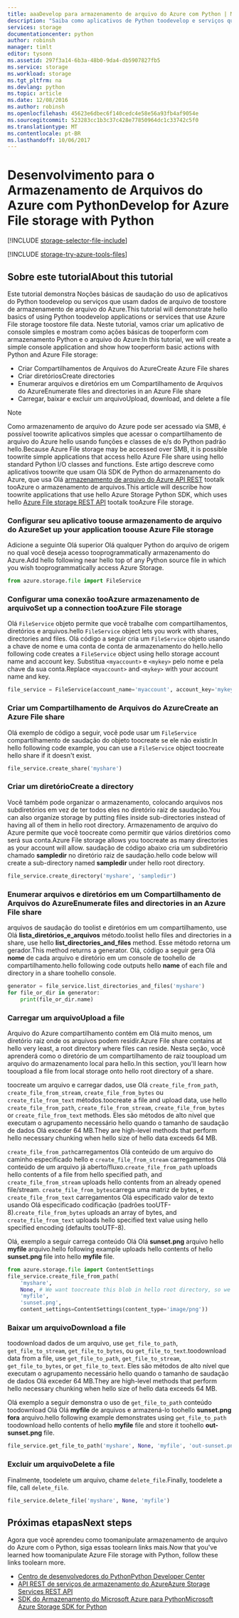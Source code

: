 ```yaml
---
title: aaaDevelop para armazenamento de arquivo do Azure com Python | Microsoft Docs
description: "Saiba como aplicativos de Python toodevelop e serviços que usam toostore de armazenamento do Azure arquivo dados de arquivos."
services: storage
documentationcenter: python
author: robinsh
manager: timlt
editor: tysonn
ms.assetid: 297f3a14-6b3a-48b0-9da4-db5907827fb5
ms.service: storage
ms.workload: storage
ms.tgt_pltfrm: na
ms.devlang: python
ms.topic: article
ms.date: 12/08/2016
ms.author: robinsh
ms.openlocfilehash: 45623e6dbec6f140cedc4e58e56a93fb4af9054e
ms.sourcegitcommit: 523283cc1b3c37c428e77850964dc1c33742c5f0
ms.translationtype: MT
ms.contentlocale: pt-BR
ms.lasthandoff: 10/06/2017
---
```

# <a name="develop-for-azure-file-storage-with-python"></a><span data-ttu-id="c2e27-103">Desenvolvimento para o Armazenamento de Arquivos do Azure com Python</span><span class="sxs-lookup"><span data-stu-id="c2e27-103">Develop for Azure File storage with Python</span></span>
[!INCLUDE [storage-selector-file-include](../../includes/storage-selector-file-include.md)]

[!INCLUDE [storage-try-azure-tools-files](../../includes/storage-try-azure-tools-files.md)]

## <a name="about-this-tutorial"></a><span data-ttu-id="c2e27-104">Sobre este tutorial</span><span class="sxs-lookup"><span data-stu-id="c2e27-104">About this tutorial</span></span>
<span data-ttu-id="c2e27-105">Este tutorial demonstra Noções básicas de saudação do uso de aplicativos do Python toodevelop ou serviços que usam dados de arquivo de toostore de armazenamento de arquivo do Azure.</span><span class="sxs-lookup"><span data-stu-id="c2e27-105">This tutorial will demonstrate hello basics of using Python toodevelop applications or services that use Azure File storage toostore file data.</span></span> <span data-ttu-id="c2e27-106">Neste tutorial, vamos criar um aplicativo de console simples e mostram como ações básicas de tooperform com armazenamento Python e o arquivo do Azure:</span><span class="sxs-lookup"><span data-stu-id="c2e27-106">In this tutorial, we will create a simple console application and show how tooperform basic actions with Python and Azure File storage:</span></span>

* <span data-ttu-id="c2e27-107">Criar Compartilhamentos de Arquivos do Azure</span><span class="sxs-lookup"><span data-stu-id="c2e27-107">Create Azure File shares</span></span>
* <span data-ttu-id="c2e27-108">Criar diretórios</span><span class="sxs-lookup"><span data-stu-id="c2e27-108">Create directories</span></span>
* <span data-ttu-id="c2e27-109">Enumerar arquivos e diretórios em um Compartilhamento de Arquivos do Azure</span><span class="sxs-lookup"><span data-stu-id="c2e27-109">Enumerate files and directories in an Azure File share</span></span>
* <span data-ttu-id="c2e27-110">Carregar, baixar e excluir um arquivo</span><span class="sxs-lookup"><span data-stu-id="c2e27-110">Upload, download, and delete a file</span></span>

> [!Note]  
> <span data-ttu-id="c2e27-111">Como armazenamento de arquivo do Azure pode ser acessado via SMB, é possível toowrite aplicativos simples que acessar o compartilhamento de arquivo do Azure hello usando funções e classes de e/s do Python padrão hello.</span><span class="sxs-lookup"><span data-stu-id="c2e27-111">Because Azure File storage may be accessed over SMB, it is possible toowrite simple applications that access hello Azure File share using hello standard Python I/O classes and functions.</span></span> <span data-ttu-id="c2e27-112">Este artigo descreve como aplicativos toowrite que usam Olá SDK de Python do armazenamento do Azure, que usa Olá [armazenamento de arquivo do Azure API REST](https://docs.microsoft.com/en-us/rest/api/storageservices/fileservices/file-service-rest-api) tootalk tooAzure o armazenamento de arquivos.</span><span class="sxs-lookup"><span data-stu-id="c2e27-112">This article will describe how toowrite applications that use hello Azure Storage Python SDK, which uses hello [Azure File storage REST API](https://docs.microsoft.com/en-us/rest/api/storageservices/fileservices/file-service-rest-api) tootalk tooAzure File storage.</span></span>

### <a name="set-up-your-application-toouse-azure-file-storage"></a><span data-ttu-id="c2e27-113">Configurar seu aplicativo toouse armazenamento de arquivo do Azure</span><span class="sxs-lookup"><span data-stu-id="c2e27-113">Set up your application toouse Azure File storage</span></span>
<span data-ttu-id="c2e27-114">Adicione a seguinte Olá superior Olá qualquer Python do arquivo de origem no qual você deseja acesso tooprogrammatically armazenamento do Azure.</span><span class="sxs-lookup"><span data-stu-id="c2e27-114">Add hello following near hello top of any Python source file in which you wish tooprogrammatically access Azure Storage.</span></span>

```python
from azure.storage.file import FileService
```

### <a name="set-up-a-connection-tooazure-file-storage"></a><span data-ttu-id="c2e27-115">Configurar uma conexão tooAzure armazenamento de arquivo</span><span class="sxs-lookup"><span data-stu-id="c2e27-115">Set up a connection tooAzure File storage</span></span> 
<span data-ttu-id="c2e27-116">Olá `FileService` objeto permite que você trabalhe com compartilhamentos, diretórios e arquivos.</span><span class="sxs-lookup"><span data-stu-id="c2e27-116">hello `FileService` object lets you work with shares, directories and files.</span></span> <span data-ttu-id="c2e27-117">Olá código a seguir cria um `FileService` objeto usando a chave de nome e uma conta de conta de armazenamento do hello.</span><span class="sxs-lookup"><span data-stu-id="c2e27-117">hello following code creates a `FileService` object using hello storage account name and account key.</span></span> <span data-ttu-id="c2e27-118">Substitua `<myaccount>` e `<mykey>` pelo nome e pela chave da sua conta.</span><span class="sxs-lookup"><span data-stu-id="c2e27-118">Replace `<myaccount>` and `<mykey>` with your account name and key.</span></span>

```python
file_service = FileService(account_name='myaccount', account_key='mykey')
```

### <a name="create-an-azure-file-share"></a><span data-ttu-id="c2e27-119">Criar um Compartilhamento de Arquivos do Azure</span><span class="sxs-lookup"><span data-stu-id="c2e27-119">Create an Azure File share</span></span>
<span data-ttu-id="c2e27-120">Olá exemplo de código a seguir, você pode usar um `FileService` compartilhamento de saudação do objeto toocreate se ele não existir.</span><span class="sxs-lookup"><span data-stu-id="c2e27-120">In hello following code example, you can use a `FileService` object toocreate hello share if it doesn't exist.</span></span>

```python
file_service.create_share('myshare')
```

### <a name="create-a-directory"></a><span data-ttu-id="c2e27-121">Criar um diretório</span><span class="sxs-lookup"><span data-stu-id="c2e27-121">Create a directory</span></span>
<span data-ttu-id="c2e27-122">Você também pode organizar o armazenamento, colocando arquivos nos subdiretórios em vez de ter todos eles no diretório raiz de saudação.</span><span class="sxs-lookup"><span data-stu-id="c2e27-122">You can also organize storage by putting files inside sub-directories instead of having all of them in hello root directory.</span></span> <span data-ttu-id="c2e27-123">Armazenamento de arquivo do Azure permite que você toocreate como permitir que vários diretórios como será sua conta.</span><span class="sxs-lookup"><span data-stu-id="c2e27-123">Azure File storage allows you toocreate as many directories as your account will allow.</span></span> <span data-ttu-id="c2e27-124">saudação de código abaixo cria um subdiretório chamado **sampledir** no diretório raiz de saudação.</span><span class="sxs-lookup"><span data-stu-id="c2e27-124">hello code below will create a sub-directory named **sampledir** under hello root directory.</span></span>

```python
file_service.create_directory('myshare', 'sampledir')
```

### <a name="enumerate-files-and-directories-in-an-azure-file-share"></a><span data-ttu-id="c2e27-125">Enumerar arquivos e diretórios em um Compartilhamento de Arquivos do Azure</span><span class="sxs-lookup"><span data-stu-id="c2e27-125">Enumerate files and directories in an Azure File share</span></span>
<span data-ttu-id="c2e27-126">arquivos de saudação do toolist e diretórios em um compartilhamento, use Olá **lista\_diretórios\_e\_arquivos** método.</span><span class="sxs-lookup"><span data-stu-id="c2e27-126">toolist hello files and directories in a share, use hello **list\_directories\_and\_files** method.</span></span> <span data-ttu-id="c2e27-127">Esse método retorna um gerador.</span><span class="sxs-lookup"><span data-stu-id="c2e27-127">This method returns a generator.</span></span> <span data-ttu-id="c2e27-128">Olá, código a seguir gera Olá **nome** de cada arquivo e diretório em um console de toohello de compartilhamento.</span><span class="sxs-lookup"><span data-stu-id="c2e27-128">hello following code outputs hello **name** of each file and directory in a share toohello console.</span></span>

```python
generator = file_service.list_directories_and_files('myshare')
for file_or_dir in generator:
    print(file_or_dir.name)
```

### <a name="upload-a-file"></a><span data-ttu-id="c2e27-129">Carregar um arquivo</span><span class="sxs-lookup"><span data-stu-id="c2e27-129">Upload a file</span></span> 
<span data-ttu-id="c2e27-130">Arquivo do Azure compartilhamento contém em Olá muito menos, um diretório raiz onde os arquivos podem residir.</span><span class="sxs-lookup"><span data-stu-id="c2e27-130">Azure File share contains at hello very least, a root directory where files can reside.</span></span> <span data-ttu-id="c2e27-131">Nesta seção, você aprenderá como o diretório de um compartilhamento de raiz tooupload um arquivo do armazenamento local para hello.</span><span class="sxs-lookup"><span data-stu-id="c2e27-131">In this section, you'll learn how tooupload a file from local storage onto hello root directory of a share.</span></span>

<span data-ttu-id="c2e27-132">toocreate um arquivo e carregar dados, use Olá `create_file_from_path`, `create_file_from_stream`, `create_file_from_bytes` ou `create_file_from_text` métodos.</span><span class="sxs-lookup"><span data-stu-id="c2e27-132">toocreate a file and upload data, use hello `create_file_from_path`, `create_file_from_stream`, `create_file_from_bytes` or `create_file_from_text` methods.</span></span> <span data-ttu-id="c2e27-133">Eles são métodos de alto nível que executam o agrupamento necessário hello quando o tamanho de saudação de dados Olá exceder 64 MB.</span><span class="sxs-lookup"><span data-stu-id="c2e27-133">They are high-level methods that perform hello necessary chunking when hello size of hello data exceeds 64 MB.</span></span>

<span data-ttu-id="c2e27-134">`create_file_from_path`carregamentos Olá conteúdo de um arquivo do caminho especificado hello e `create_file_from_stream` carregamentos Olá conteúdo de um arquivo já aberto/fluxo.</span><span class="sxs-lookup"><span data-stu-id="c2e27-134">`create_file_from_path` uploads hello contents of a file from hello specified path, and `create_file_from_stream` uploads hello contents from an already opened file/stream.</span></span> <span data-ttu-id="c2e27-135">`create_file_from_bytes`carrega uma matriz de bytes, e `create_file_from_text` carregamentos Olá especificado valor de texto usando Olá especificado codificação (padrões tooUTF-8).</span><span class="sxs-lookup"><span data-stu-id="c2e27-135">`create_file_from_bytes` uploads an array of bytes, and `create_file_from_text` uploads hello specified text value using hello specified encoding (defaults tooUTF-8).</span></span>

<span data-ttu-id="c2e27-136">Olá, exemplo a seguir carrega conteúdo Olá Olá **sunset.png** arquivo hello **myfile** arquivo.</span><span class="sxs-lookup"><span data-stu-id="c2e27-136">hello following example uploads hello contents of hello **sunset.png** file into hello **myfile** file.</span></span>

```python
from azure.storage.file import ContentSettings
file_service.create_file_from_path(
    'myshare',
    None, # We want toocreate this blob in hello root directory, so we specify None for hello directory_name
    'myfile',
    'sunset.png',
    content_settings=ContentSettings(content_type='image/png'))
```

### <a name="download-a-file"></a><span data-ttu-id="c2e27-137">Baixar um arquivo</span><span class="sxs-lookup"><span data-stu-id="c2e27-137">Download a file</span></span>
<span data-ttu-id="c2e27-138">toodownload dados de um arquivo, use `get_file_to_path`, `get_file_to_stream`, `get_file_to_bytes`, ou `get_file_to_text`.</span><span class="sxs-lookup"><span data-stu-id="c2e27-138">toodownload data from a file, use `get_file_to_path`, `get_file_to_stream`, `get_file_to_bytes`, or `get_file_to_text`.</span></span> <span data-ttu-id="c2e27-139">Eles são métodos de alto nível que executam o agrupamento necessário hello quando o tamanho de saudação de dados Olá exceder 64 MB.</span><span class="sxs-lookup"><span data-stu-id="c2e27-139">They are high-level methods that perform hello necessary chunking when hello size of hello data exceeds 64 MB.</span></span>

<span data-ttu-id="c2e27-140">Olá exemplo a seguir demonstra o uso de `get_file_to_path` conteúdo toodownload Olá Olá **myfile** de arquivos e armazená-lo toohello **sunset.png fora** arquivo.</span><span class="sxs-lookup"><span data-stu-id="c2e27-140">hello following example demonstrates using `get_file_to_path` toodownload hello contents of hello **myfile** file and store it toohello **out-sunset.png** file.</span></span>

```python
file_service.get_file_to_path('myshare', None, 'myfile', 'out-sunset.png')
```

### <a name="delete-a-file"></a><span data-ttu-id="c2e27-141">Excluir um arquivo</span><span class="sxs-lookup"><span data-stu-id="c2e27-141">Delete a file</span></span>
<span data-ttu-id="c2e27-142">Finalmente, toodelete um arquivo, chame `delete_file`.</span><span class="sxs-lookup"><span data-stu-id="c2e27-142">Finally, toodelete a file, call `delete_file`.</span></span>

```python
file_service.delete_file('myshare', None, 'myfile')
```

## <a name="next-steps"></a><span data-ttu-id="c2e27-143">Próximas etapas</span><span class="sxs-lookup"><span data-stu-id="c2e27-143">Next steps</span></span>
<span data-ttu-id="c2e27-144">Agora que você aprendeu como toomanipulate armazenamento de arquivo do Azure com o Python, siga essas toolearn links mais.</span><span class="sxs-lookup"><span data-stu-id="c2e27-144">Now that you've learned how toomanipulate Azure File storage with Python, follow these links toolearn more.</span></span>

* [<span data-ttu-id="c2e27-145">Centro de desenvolvedores do Python</span><span class="sxs-lookup"><span data-stu-id="c2e27-145">Python Developer Center</span></span>](/develop/python/)
* [<span data-ttu-id="c2e27-146">API REST de serviços de armazenamento do Azure</span><span class="sxs-lookup"><span data-stu-id="c2e27-146">Azure Storage Services REST API</span></span>](http://msdn.microsoft.com/library/azure/dd179355)
* [<span data-ttu-id="c2e27-147">SDK do Armazenamento do Microsoft Azure para Python</span><span class="sxs-lookup"><span data-stu-id="c2e27-147">Microsoft Azure Storage SDK for Python</span></span>](https://github.com/Azure/azure-storage-python)